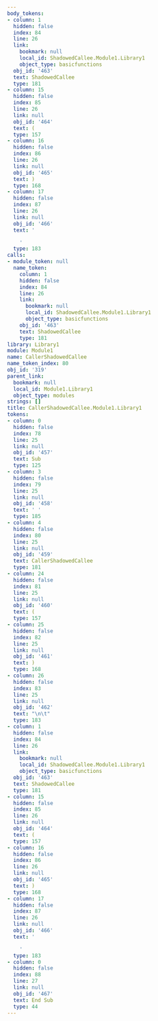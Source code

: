 ```yaml
---
body_tokens:
- column: 1
  hidden: false
  index: 84
  line: 26
  link:
    bookmark: null
    local_id: ShadowedCallee.Module1.Library1
    object_type: basicfunctions
  obj_id: '463'
  text: ShadowedCallee
  type: 181
- column: 15
  hidden: false
  index: 85
  line: 26
  link: null
  obj_id: '464'
  text: (
  type: 157
- column: 16
  hidden: false
  index: 86
  line: 26
  link: null
  obj_id: '465'
  text: )
  type: 168
- column: 17
  hidden: false
  index: 87
  line: 26
  link: null
  obj_id: '466'
  text: '

    '
  type: 183
calls:
- module_token: null
  name_token:
    column: 1
    hidden: false
    index: 84
    line: 26
    link:
      bookmark: null
      local_id: ShadowedCallee.Module1.Library1
      object_type: basicfunctions
    obj_id: '463'
    text: ShadowedCallee
    type: 181
library: Library1
module: Module1
name: CallerShadowedCallee
name_token_index: 80
obj_id: '319'
parent_link:
  bookmark: null
  local_id: Module1.Library1
  object_type: modules
strings: []
title: CallerShadowedCallee.Module1.Library1
tokens:
- column: 0
  hidden: false
  index: 78
  line: 25
  link: null
  obj_id: '457'
  text: Sub
  type: 125
- column: 3
  hidden: false
  index: 79
  line: 25
  link: null
  obj_id: '458'
  text: ' '
  type: 185
- column: 4
  hidden: false
  index: 80
  line: 25
  link: null
  obj_id: '459'
  text: CallerShadowedCallee
  type: 181
- column: 24
  hidden: false
  index: 81
  line: 25
  link: null
  obj_id: '460'
  text: (
  type: 157
- column: 25
  hidden: false
  index: 82
  line: 25
  link: null
  obj_id: '461'
  text: )
  type: 168
- column: 26
  hidden: false
  index: 83
  line: 25
  link: null
  obj_id: '462'
  text: "\n\t"
  type: 183
- column: 1
  hidden: false
  index: 84
  line: 26
  link:
    bookmark: null
    local_id: ShadowedCallee.Module1.Library1
    object_type: basicfunctions
  obj_id: '463'
  text: ShadowedCallee
  type: 181
- column: 15
  hidden: false
  index: 85
  line: 26
  link: null
  obj_id: '464'
  text: (
  type: 157
- column: 16
  hidden: false
  index: 86
  line: 26
  link: null
  obj_id: '465'
  text: )
  type: 168
- column: 17
  hidden: false
  index: 87
  line: 26
  link: null
  obj_id: '466'
  text: '

    '
  type: 183
- column: 0
  hidden: false
  index: 88
  line: 27
  link: null
  obj_id: '467'
  text: End Sub
  type: 44
---
```

